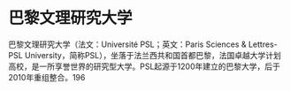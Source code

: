 # 巴黎文理研究大学

巴黎文理研究大学（法文：Université PSL；英文：Paris Sciences & Lettres-PSL University，简称PSL），坐落于法兰西共和国首都巴黎，法国卓越大学计划高校，是一所享誉世界的研究型大学。PSL起源于1200年建立的巴黎大学，后于2010年重组整合。196